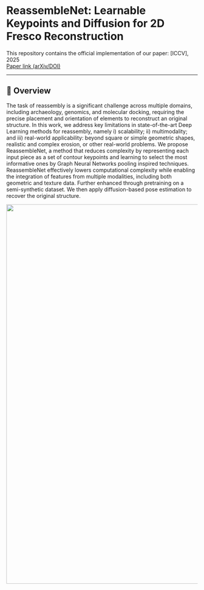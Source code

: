 # ReassembleNet: Learnable Keypoints and Diffusion for 2D Fresco Reconstruction

This repository contains the official implementation of our paper:
[ICCV], 2025  
[Paper link (arXiv/DOI)](https://arxiv.org/pdf/2505.21117)

---

## 🧩 Overview
The task of reassembly is a significant challenge across multiple domains, including archaeology, genomics, and molecular docking, requiring the precise placement and orientation of elements to reconstruct an original structure. In this work, we address key limitations in state-of-the-art Deep Learning methods for reassembly, namely i) scalability; ii) multimodality; and iii) real-world applicability: beyond square or simple geometric shapes, realistic and complex erosion, or other real-world problems. We propose ReassembleNet, a method that reduces complexity by representing each input piece as a set of contour keypoints and learning to select the most informative ones by Graph Neural Networks pooling inspired techniques. ReassembleNet effectively lowers computational complexity while enabling the integration of features from multiple modalities, including both geometric and texture data. Further enhanced through pretraining on a semi-synthetic dataset. We then apply diffusion-based pose estimation to recover the original structure.

<p align="center">
  <img src="https://github.com/adeela-islam/ReassembleNet/blob/main/docs/method.png" width="1000"/>
</p>



